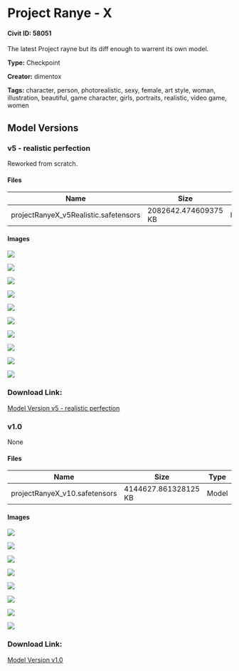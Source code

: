 # Project Ranye - X

#### Civit ID: 58051

<p>The latest  Project rayne but its diff enough to warrent its own model.</p>

**Type:** Checkpoint

**Creator:** dimentox

**Tags:** character, person, photorealistic, sexy, female, art style, woman, illustration, beautiful, game character, girls, portraits, realistic, video game, women

## Model Versions

### v5 - realistic perfection

<p>Reworked from scratch.</p>

#### Files

| Name | Size | Type | Format | Download Url | AutoV1 | AutoV2 | SHA256 | CRC32 | BLAKE3 |
| --- | --- | --- | --- | --- | --- | --- | --- | --- | --- |
| projectRanyeX_v5Realistic.safetensors | 2082642.474609375 KB | Model | SafeTensor | https://civitai.com/api/download/models/75669 | AFA3CFEC | 267D7905F6 | 267D7905F6516662699E87EB85653821962B141AE461CE151FAE3F7056FC990A | 7280CED4 | 0315530612C6FB06A27079DF62E90EE76E120AC17906062CF12510C983BD6FBF |

#### Images

<p><img src="https://image.civitai.com/xG1nkqKTMzGDvpLrqFT7WA/b504531c-3092-4bf7-bb4b-90c966abb1e7/width=450/846735.jpeg" /></p>

<p><img src="https://image.civitai.com/xG1nkqKTMzGDvpLrqFT7WA/a2bc2cec-fdd6-4586-9a28-9ededc324e1d/width=450/846738.jpeg" /></p>

<p><img src="https://image.civitai.com/xG1nkqKTMzGDvpLrqFT7WA/f821a575-3e07-4aa8-80df-03438e86f458/width=450/846740.jpeg" /></p>

<p><img src="https://image.civitai.com/xG1nkqKTMzGDvpLrqFT7WA/debd554e-315d-48a2-8090-a3dd354bae1e/width=450/846744.jpeg" /></p>

<p><img src="https://image.civitai.com/xG1nkqKTMzGDvpLrqFT7WA/bf951e76-04bf-4dca-a410-2c0267dab4a0/width=450/846745.jpeg" /></p>

<p><img src="https://image.civitai.com/xG1nkqKTMzGDvpLrqFT7WA/857a5bb7-b690-4bf6-b204-4aac9d632068/width=450/846747.jpeg" /></p>

<p><img src="https://image.civitai.com/xG1nkqKTMzGDvpLrqFT7WA/ff0dab94-bd0e-4a72-94ed-9719abfac5f3/width=450/846749.jpeg" /></p>

<p><img src="https://image.civitai.com/xG1nkqKTMzGDvpLrqFT7WA/d843cc55-a81c-45f2-ab9a-7ad9a4d76c46/width=450/846750.jpeg" /></p>

<p><img src="https://image.civitai.com/xG1nkqKTMzGDvpLrqFT7WA/6b64df2e-bcf7-4579-8a8b-ba347e5b58dc/width=450/846751.jpeg" /></p>

<p><img src="https://image.civitai.com/xG1nkqKTMzGDvpLrqFT7WA/4a2e9c01-a372-4ea1-8721-8515ea33f436/width=450/846753.jpeg" /></p>

### Download Link:

[Model Version v5 - realistic perfection](https://civitai.com/api/download/models/75669)

### v1.0

None

#### Files

| Name | Size | Type | Format | Download Url | AutoV1 | AutoV2 | SHA256 | CRC32 | BLAKE3 |
| --- | --- | --- | --- | --- | --- | --- | --- | --- | --- |
| projectRanyeX_v10.safetensors | 4144627.861328125 KB | Model | SafeTensor | https://civitai.com/api/download/models/62501 | 7E9D545D | D2AF822836 | D2AF8228364B3DDF5B9494F1BB47E23AFAC889C590F47FEBEB150209A02A991A | E973B49E | 41EE82D9168CFD0AD65163FB48F212BDA458EEF0C74282877084DE8C8D8CFCE8 |

#### Images

<p><img src="https://image.civitai.com/xG1nkqKTMzGDvpLrqFT7WA/876eca7e-ce7a-47ce-812f-b62e6198c3cf/width=450/688366.jpeg" /></p>

<p><img src="https://image.civitai.com/xG1nkqKTMzGDvpLrqFT7WA/6d79cd60-1847-45b4-956e-0e0604740915/width=450/688367.jpeg" /></p>

<p><img src="https://image.civitai.com/xG1nkqKTMzGDvpLrqFT7WA/effb8d68-18bc-4cfe-a439-78654659c23b/width=450/688368.jpeg" /></p>

<p><img src="https://image.civitai.com/xG1nkqKTMzGDvpLrqFT7WA/098f1c13-ddf7-4318-a8ec-732968beb601/width=450/688369.jpeg" /></p>

<p><img src="https://image.civitai.com/xG1nkqKTMzGDvpLrqFT7WA/51340fef-ef45-4ccc-9e89-8500740597a4/width=450/688370.jpeg" /></p>

<p><img src="https://image.civitai.com/xG1nkqKTMzGDvpLrqFT7WA/1a6bceac-4291-4e60-b18c-404f2816770b/width=450/688371.jpeg" /></p>

<p><img src="https://image.civitai.com/xG1nkqKTMzGDvpLrqFT7WA/16096a32-a6cb-4990-8ca9-7ce845854eef/width=450/688372.jpeg" /></p>

<p><img src="https://image.civitai.com/xG1nkqKTMzGDvpLrqFT7WA/51feed93-0b05-4744-b715-e2f9f5a2e075/width=450/688373.jpeg" /></p>

### Download Link:

[Model Version v1.0](https://civitai.com/api/download/models/62501)


